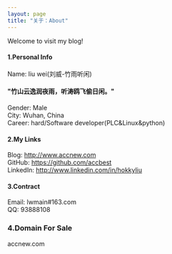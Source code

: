 ```yaml
---
layout: page
title: "关于：About"
---
```

Welcome to visit my blog!

#### 1.Personal Info
Name: liu wei(刘威-竹雨听闲)

#### "竹山云逸润夜雨，听涛鸥飞偷日闲。"  
Gender: Male  
City: Wuhan, China  
Career: hard/Software developer(PLC&Linux&python)  

#### 2.My Links
Blog: <http://www.accnew.com>  
GitHub: <https://github.com/accbest>  
LinkedIn: <http://www.linkedin.com/in/hokkyliu>  


#### 3.Contract
Email: lwmain#163.com  
QQ: 93888108  

### 4.Domain For Sale
accnew.com  
